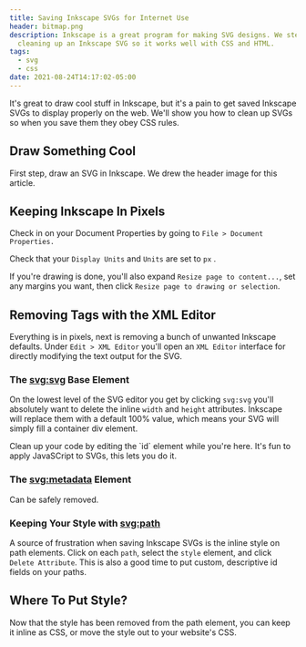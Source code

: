 ```yaml
---
title: Saving Inkscape SVGs for Internet Use
header: bitmap.png
description: Inkscape is a great program for making SVG designs. We step through
  cleaning up an Inkscape SVG so it works well with CSS and HTML.
tags:
  - svg
  - css
date: 2021-08-24T14:17:02-05:00
---
```

It's great to draw cool stuff in Inkscape, but it's a pain to get saved Inkscape SVGs to display properly on the web. We'll show you how to clean up SVGs so when you save them they obey CSS rules.

## Draw Something Cool

First step, draw an SVG in Inkscape. We drew the header image for this article.

## Keeping Inkscape In Pixels

Check in on your Document Properties by going to `File > Document Properties.` 

Check that your `Display Units` and `Units` are set to `px` .

If you're drawing is done, you'll also expand `Resize page to content...`, set any margins you want, then click `Resize page to drawing or selection`.

## Removing Tags with the XML Editor

Everything is in pixels, next is removing a bunch of unwanted Inkscape defaults. Under `Edit > XML Editor` you'll open an `XML Editor` interface for directly modifying the text output for the SVG.

### The <svg:svg> Base Element

On the lowest level of the SVG editor you get by clicking `svg:svg` you'll absolutely want to delete the inline `width` and `height` attributes. Inkscape will replace them with a default 100% value, which means your SVG will simply fill a container div element. 

Clean up your code by editing the \`id\` element while you're here. It's fun to apply JavaSCript to SVGs, this lets you do it.

### The <svg:metadata> Element

Can be safely removed.

### Keeping Your Style with <svg:path>

A source of frustration when saving Inkscape SVGs is the inline style on path elements. Click on each `path`, select the `style` element, and click `Delete Attribute`. This is also a good time to put custom, descriptive id fields on your paths.

## Where To Put Style?

Now that the style has been removed from the path element, you can keep it inline as CSS, or move the style out to your website's CSS.
